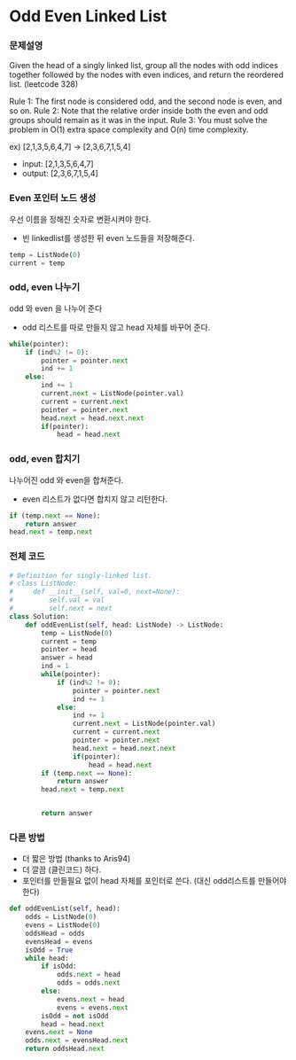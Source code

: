 # Odd Even Linked List

### 문제설영

Given the head of a singly linked list, group all the nodes with odd indices together followed by the nodes with even indices, and return the reordered list. (leetcode 328)

Rule 1: The first node is considered odd, and the second node is even, and so on.
Rule 2: Note that the relative order inside both the even and odd groups should remain as it was in the input.
Rule 3: You must solve the problem in O(1) extra space complexity and O(n) time complexity.

ex) [2,1,3,5,6,4,7] -> [2,3,6,7,1,5,4]

- input: [2,1,3,5,6,4,7]
- output: [2,3,6,7,1,5,4]


### Even 포인터 노드 생성

우선 이름을 정해진 숫자로 변환시켜야 한다.

- 빈 linkedlist를 생성한 뒤 even 노드들을 저장해준다.

```python
temp = ListNode(0)
current = temp
```


### odd, even 나누기

odd 와 even 을 나누어 준다

- odd 리스트를 따로 만들지 않고 head 자체를 바꾸어 준다.

```python
while(pointer):
    if (ind%2 != 0):
        pointer = pointer.next
        ind += 1
    else:
        ind += 1
        current.next = ListNode(pointer.val)
        current = current.next
        pointer = pointer.next
        head.next = head.next.next
        if(pointer):
            head = head.next
```


### odd, even 합치기

나누어진 odd 와 even을 합쳐준다.

- even 리스트가 없다면 합치지 않고 리턴한다.

```python
if (temp.next == None):
    return answer
head.next = temp.next
```



### 전체 코드

```python
# Definition for singly-linked list.
# class ListNode:
#     def __init__(self, val=0, next=None):
#         self.val = val
#         self.next = next
class Solution:
    def oddEvenList(self, head: ListNode) -> ListNode:
        temp = ListNode(0)
        current = temp
        pointer = head
        answer = head
        ind = 1
        while(pointer):
            if (ind%2 != 0):
                pointer = pointer.next
                ind += 1
            else:
                ind += 1
                current.next = ListNode(pointer.val)
                current = current.next
                pointer = pointer.next
                head.next = head.next.next
                if(pointer):
                    head = head.next
        if (temp.next == None):
            return answer
        head.next = temp.next


        return answer

```


### 다른 방법

- 더 짧은 방법 (thanks to Aris94)
- 더 깔끔 (클린코드) 하다.
- 포인터를 만들필요 없이 head 자체를 포인터로 쓴다. (대신 odd리스트를 만들어야 한다)

```python
def oddEvenList(self, head):
    odds = ListNode(0)
    evens = ListNode(0)
    oddsHead = odds
    evensHead = evens
    isOdd = True
    while head:
        if isOdd:
            odds.next = head
            odds = odds.next
        else:
            evens.next = head
            evens = evens.next
        isOdd = not isOdd
        head = head.next
    evens.next = None
    odds.next = evensHead.next
    return oddsHead.next
```
